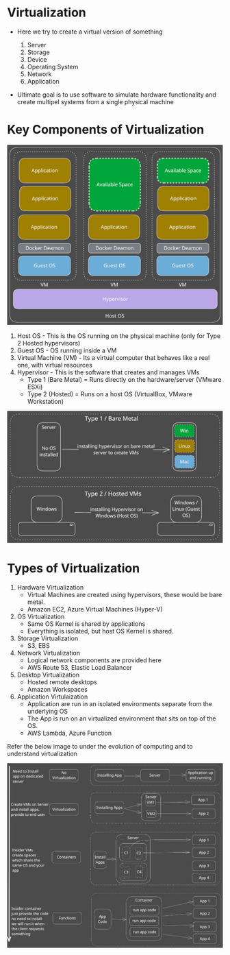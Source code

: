 # Virtualization

- Here we try to create a virtual version of something
    1. Server
    2. Storage
    3. Device
    4. Operating System
    5. Network
    6. Application

- Ultimate goal is to use software to simulate hardware functionality and create multipel systems from a single physical machine

# Key Components of Virtualization

![Virtualization](https://raw.githubusercontent.com/Digu-patil/RefrenceDiagrams/main/CS-Virtualization.svg)   

1. Host OS - This is the OS running on the physical machine (only for Type 2 Hosted hypervisors)
2. Guest OS - OS running inside a VM
3. Virtual Machine (VM) - Its a virtual computer that behaves like a real one, with virtual resources
4. Hypervisor - This is the software that creates and manages VMs
    - Type 1 (Bare Metal) = Runs directly on the hardware/server (VMware ESXi)
    - Type 2 (Hosted) = Runs on a host OS (VirtualBox, VMware Workstation)

![Hypervisor Types](https://raw.githubusercontent.com/Digu-patil/RefrenceDiagrams/main/CS-Type-of-Hypervisors.svg)   

# Types of Virtualization

1. Hardware Virtualization 
    - Virtual Machines are created using hypervisors, these would be bare metal.
    - Amazon EC2, Azure Virtual Machines (Hyper-V)
2. OS Virtualization 
    - Same OS Kernel is shared by applications
    - Everything is isolated, but host OS Kernel is shared.
3. Storage Virtualization
    - S3, EBS
4. Network Virtualization
    - Logical network components are provided here
    - AWS Route 53, Elastic Load Balancer
5. Desktop Virtualization
    - Hosted remote desktops
    - Amazon Workspaces
6. Application Virtulaization
    - Application are run in an isolated environments separate from the underlying OS
    - The App is run on an virtualized environment that sits on top of the OS.
    - AWS Lambda, Azure Function

Refer the below image to under the evolution of computing and to understand virtualization

![Evolution of Computing](https://raw.githubusercontent.com/Digu-patil/RefrenceDiagrams/main/CS-Computing&Virtualization.svg)   
